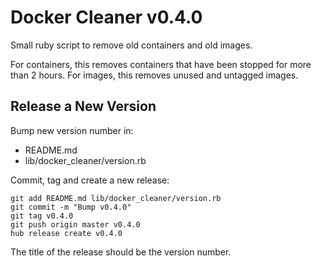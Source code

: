 # Docker Cleaner v0.4.0

Small ruby script to remove old containers and old images.

For containers, this removes containers that have been stopped for more than 2 hours.
For images, this removes unused and untagged images.

## Release a New Version

Bump new version number in:
- README.md
- lib/docker_cleaner/version.rb

Commit, tag and create a new release:
```shell
git add README.md lib/docker_cleaner/version.rb
git commit -m "Bump v0.4.0"
git tag v0.4.0
git push origin master v0.4.0
hub release create v0.4.0
```

The title of the release should be the version number.
